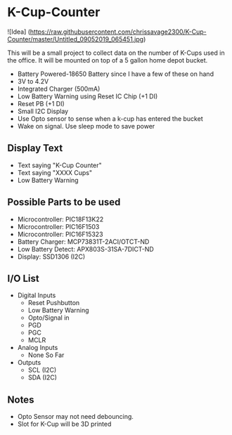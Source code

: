 # K-Cup-Counter

![Idea] (https://raw.githubusercontent.com/chrissavage2300/K-Cup-Counter/master/Untitled_09052019_065451.jpg)

This will be a small project to collect data on the number of K-Cups used in the office. It will be mounted
on top of a 5 gallon home depot bucket. 
* Battery Powered-18650 Battery since I have a few of these on hand
* 3V to 4.2V
* Integrated Charger (500mA)
* Low Battery Warning using Reset IC Chip (+1 DI)
* Reset PB (+1 DI)
* Small I2C Display
* Use Opto sensor to sense when a k-cup has entered the bucket
* Wake on signal. Use sleep mode to save power

## Display Text
* Text saying "K-Cup Counter"
* Text saying "XXXX Cups"
* Low Battery Warning 

## Possible Parts to be used
* Microcontroller: PIC18F13K22
* Microcontroller: PIC16F1503
* Microcontroller: PIC16F15323
* Battery Charger: MCP73831T-2ACI/OTCT-ND
* Low Battery Detect: APX803S-31SA-7DICT-ND
* Display: SSD1306 (I2C)

## I/O List
* Digital Inputs
	* Reset Pushbutton 
	* Low Battery Warning
	* Opto/Signal in 
	* PGD
	* PGC
	* MCLR
* Analog Inputs
	* None So Far
* Outputs
	* SCL (I2C)
	* SDA (I2C)
## Notes
* Opto Sensor may not need debouncing.
* Slot for K-Cup will be 3D printed

